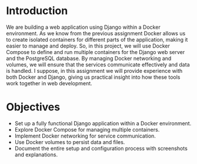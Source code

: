 # Introduction
We are building a web application using Django within a Docker environment. As we know from the previous assignment Docker allows us to create isolated containers for different parts of the application, making it easier to manage and deploy. So, in this project, we will use Docker Compose to define and run multiple containers for the Django web server and the PostgreSQL database. By managing Docker networking and volumes, we will ensure that the services communicate effectively and data is handled. I suppose, in this assignment we will provide experience with both Docker and Django, giving us practical insight into how these tools work together in web development.

# Objectives
- Set up a fully functional Django application within a Docker environment.
- Explore Docker Compose for managing multiple containers.
- Implement Docker networking for service communication.
- Use Docker volumes to persist data and files.
- Document the entire setup and configuration process with screenshots and explanations.
